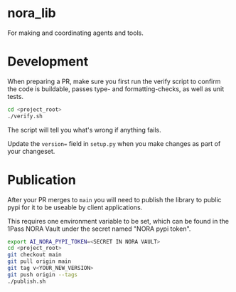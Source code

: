 # nora_lib

For making and coordinating agents and tools.

# Development

When preparing a PR, make sure you first run the verify script
to confirm the code is buildable, passes type- and formatting-checks,
as well as unit tests.

```bash
cd <project_root>
./verify.sh
```

The script will tell you what's wrong if anything fails.

Update the `version=` field in `setup.py` when you make changes
as part of your changeset.

# Publication

After your PR merges to `main` you will need to publish
the library to public pypi for it to be useable by client applications.

This requires one environment variable to be set, which can be found in
the 1Pass NORA Vault under the secret named "NORA pypi token".

```bash
export AI_NORA_PYPI_TOKEN=<SECRET IN NORA VAULT>
cd <project_root>
git checkout main
git pull origin main
git tag v<YOUR_NEW_VERSION>
git push origin --tags
./publish.sh
```
